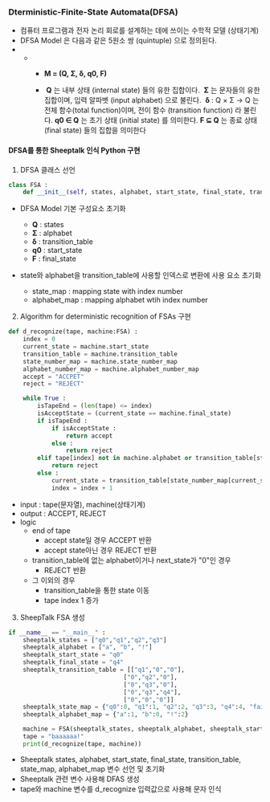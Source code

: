 ### Dterministic-Finite-State Automata(DFSA)

- 컴퓨터 프로그램과 전자 논리 회로를 설계하는 데에 쓰이는 수학적 모델 (상태기계)
- DFSA Model 은 다음과 같은 5원소 쌍 (quintuple) 으로 정의된다.
- - - **M = (Q, Σ, δ, q0, F)**

    - ​	**Q** 는 내부 상태 (internal state) 들의 유한 집합이다.
      ​	**Σ** 는 문자들의 유한 집합이며, 입력 알파벳 (input alphabet) 으로 불린다.
      ​	**δ** : Q × Σ → Q 는 전체 함수(total function)이며, 전이 함수 (transition function) 라 불린다.
      ​	**q0 ∈ Q** 는 초기 상태 (initial state) 를 의미한다.
      ​	**F ⊆ Q** 는 종료 상태 (final state) 들의 집합을 의미한다

#### DFSA를 통한 Sheeptalk 인식 Python 구현

1. DFSA 클래스 선언 

~~~python
class FSA :
    def __init__(self, states, alphabet, start_state, final_state, transition_table, state_map, alphabet_map)
~~~

- DFSA Model 기본 구성요소 초기화
  - **Q** : states
  - **Σ** : alphabet
  - **δ** : transition_table
  - **q0** : start_state
  - **F** : final_state

- state와 alphabet을 transition_table에 사용할 인덱스로 변환에 사용 요소 초기화
  - state_map : mapping state with index number
  - alphabet_map : mapping alphabet wtih index number

2. Algorithm for deterministic recognition of FSAs 구현

~~~python
def d_recognize(tape, machine:FSA) :
    index = 0
    current_state = machine.start_state
    transition_table = machine.transition_table
    state_number_map = machine.state_number_map
    alphabet_number_map = machine.alphabet_number_map
    accept = "ACCPET"
    reject = "REJECT"

    while True :
        isTapeEnd = (len(tape) <= index)
        isAcceptState = (current_state == machine.final_state)
        if isTapeEnd :
            if isAcceptState :
                return accept
            else :
                return reject
        elif tape[index] not in machine.alphabet or transition_table[state_number_map[current_state]][alphabet_number_map[tape[index]]] == "0" :
            return reject
        else :
            current_state = transition_table[state_number_map[current_state]][alphabet_number_map[tape[index]]]
            index = index + 1
~~~

- input : tape(문자열), machine(상태기계)
- output : ACCEPT, REJECT
- logic 
  - end of tape
    - accept state일 경우 ACCEPT 반환
    - accept state아닌 경우 REJECT 반환
  - transition_table에 없는 alphabet이거나 next_state가 "0"인 경우
    - REJECT 반환
  - 그 이외의 경우
    - transition_table을 통한 state 이동
    - tape index 1 증가 

3. SheepTalk FSA 생성

~~~python
if __name__ == "__main__" :    
  	sheeptalk_states = ["q0","q1","q2","q3"]
    sheeptalk_alphabet = ["a", "b", "!"]
    sheeptalk_start_state = "q0"
    sheeptalk_final_state = "q4"
    sheeptalk_transition_table = [["q1","0","0"],
                                ["0","q2","0"],
                                ["0","q3","0"],
                                ["0","q3","q4"],
                                ["0","0","0"]]
    sheeptalk_state_map = {"q0":0, "q1":1, "q2":2, "q3":3, "q4":4, "fail":5}
    sheeptalk_alphabet_map = {"a":1, "b":0, "!":2}

    machine = FSA(sheeptalk_states, sheeptalk_alphabet, sheeptalk_start_state, sheeptalk_final_state, sheeptalk_transition_table, sheeptalk_state_map, sheeptalk_alphabet_map)
    tape = "baaaaaa!"
    print(d_recognize(tape, machine))
~~~

- Sheeptalk states, alphabet, start_state, final_state, transition_table, state_map, alphabet_map 변수 선언 및 초기화
- Sheeptalk 관련 변수 사용해 DFAS 생성
-  tape와 machine 변수를 d_recognize 입력값으로 사용해 문자 인식
